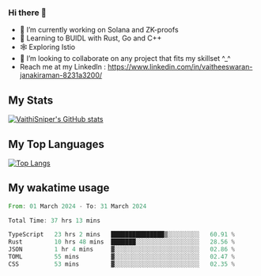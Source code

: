 ### Hi there 👋

- 🔭 I’m currently working on Solana and ZK-proofs
- 📖 Learning to BUIDL with Rust, Go and C++
- 🕸️ Exploring Istio
- 👯 I’m looking to collaborate on any project that fits my skillset ^_^
- Reach me at my LinkedIn : https://www.linkedin.com/in/vaitheeswaran-janakiraman-8231a3200/

## My Stats
[![VaithiSniper's GitHub stats](https://github-readme-stats.vercel.app/api?username=VaithiSniper&hide=stars&theme=radical)](https://github.com/anuraghazra/github-readme-stats)

## My Top Languages

[![Top Langs](https://github-readme-stats.vercel.app/api/top-langs/?username=VaithiSniper&layout=compact)](https://github.com/anuraghazra/github-readme-stats)

## My wakatime usage

<!--START_SECTION:waka-->

```rust
From: 01 March 2024 - To: 31 March 2024

Total Time: 37 hrs 13 mins

TypeScript   23 hrs 2 mins   ███████████████▒░░░░░░░░░   60.91 %
Rust         10 hrs 48 mins  ███████░░░░░░░░░░░░░░░░░░   28.56 %
JSON         1 hr 4 mins     ▓░░░░░░░░░░░░░░░░░░░░░░░░   02.86 %
TOML         55 mins         ▓░░░░░░░░░░░░░░░░░░░░░░░░   02.47 %
CSS          53 mins         ▓░░░░░░░░░░░░░░░░░░░░░░░░   02.35 %
```

<!--END_SECTION:waka-->
